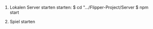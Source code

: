
1. Lokalen Server starten starten:
    $ cd ".../Flipper-Project/Server
    $ npm start

2. Spiel starten

